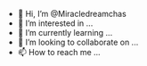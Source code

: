 - 👋 Hi, I’m @Miracledreamchas
- 👀 I’m interested in ...
- 🌱 I’m currently learning ...
- 💞️ I’m looking to collaborate on ...
- 📫 How to reach me ...

<!---
Miracledreamchas/Miracledreamchas is a ✨ special ✨ repository because its `README.md` (this file) appears on your GitHub profile.
You can click the Preview link to take a look at your changes.
--->
